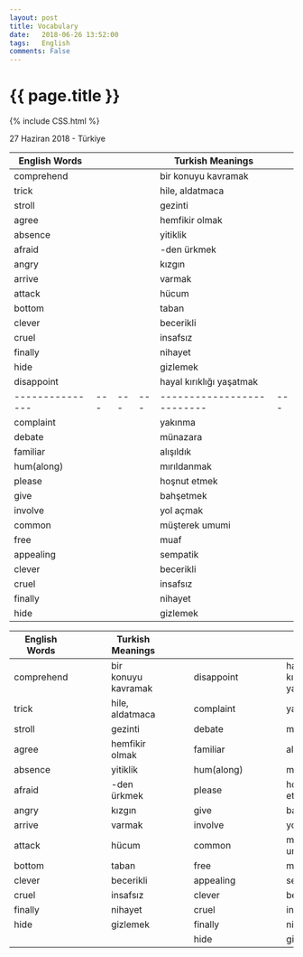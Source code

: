```yaml
---
layout: post
title: Vocabulary
date:   2018-06-26 13:52:00
tags:   English
comments: False
---
```


{{ page.title }}
================
{% include CSS.html %}

<p class="meta">27 Haziran 2018 - Türkiye</p>


| English Words |   |   |   | Turkish Meanings         |   |
|---------------|---|---|---|--------------------------|---|
| comprehend    |   |   |   | bir konuyu kavramak      |   |
| trick         |   |   |   | hile, aldatmaca          |   |
| stroll        |   |   |   | gezinti                  |   |
| agree         |   |   |   | hemfikir olmak           |   |
| absence       |   |   |   | yitiklik                 |   |
| afraid        |   |   |   | -den ürkmek              |   |
| angry         |   |   |   | kızgın                   |   |
| arrive        |   |   |   | varmak                   |   |
| attack        |   |   |   | hücum                    |   |
| bottom        |   |   |   | taban                    |   |
| clever        |   |   |   | becerikli                |   |
| cruel         |   |   |   | insafsız                 |   |
| finally       |   |   |   | nihayet                  |   |
| hide          |   |   |   | gizlemek                 |   |
| disappoint    |   |   |   | hayal kırıklığı yaşatmak |   |
|---------------|---|---|---|--------------------------|---|
| complaint     |   |   |   | yakınma                  |   |
| debate        |   |   |   | münazara                 |   |
| familiar      |   |   |   | alışıldık                |   |
| hum(along)    |   |   |   | mırıldanmak              |   |
| please        |   |   |   | hoşnut etmek             |   |
| give          |   |   |   | bahşetmek                |   |
| involve       |   |   |   | yol açmak                |   |
| common        |   |   |   | müşterek umumi           |   |
| free          |   |   |   | muaf                     |   |
| appealing     |   |   |   | sempatik                 |   |
| clever        |   |   |   | becerikli                |   |
| cruel         |   |   |   | insafsız                 |   |
| finally       |   |   |   | nihayet                  |   |
| hide          |   |   |   | gizlemek                 |   |


| English Words |   |   |   | Turkish Meanings    |   |  |  |            |   |   |   |                          |
|---------------|---|---|---|---------------------|---|--|--|------------|---|---|---|--------------------------|
| comprehend    |   |   |   | bir konuyu kavramak |   |  |  | disappoint |   |   |   | hayal kırıklığı yaşatmak |
| trick         |   |   |   | hile, aldatmaca     |   |  |  | complaint  |   |   |   | yakınma                  |
| stroll        |   |   |   | gezinti             |   |  |  | debate     |   |   |   | münazara                 |
| agree         |   |   |   | hemfikir olmak      |   |  |  | familiar   |   |   |   | alışıldık                |
| absence       |   |   |   | yitiklik            |   |  |  | hum(along) |   |   |   | mırıldanmak              |
| afraid        |   |   |   | -den ürkmek         |   |  |  | please     |   |   |   | hoşnut etmek             |
| angry         |   |   |   | kızgın              |   |  |  | give       |   |   |   | bahşetmek                |
| arrive        |   |   |   | varmak              |   |  |  | involve    |   |   |   | yol açmak                |
| attack        |   |   |   | hücum               |   |  |  | common     |   |   |   | müşterek umumi           |
| bottom        |   |   |   | taban               |   |  |  | free       |   |   |   | muaf                     |
| clever        |   |   |   | becerikli           |   |  |  | appealing  |   |   |   | sempatik                 |
| cruel         |   |   |   | insafsız            |   |  |  | clever     |   |   |   | becerikli                |
| finally       |   |   |   | nihayet             |   |  |  | cruel      |   |   |   | insafsız                 |
| hide          |   |   |   | gizlemek            |   |  |  | finally    |   |   |   | nihayet                  |
|               |   |   |   |                     |   |  |  | hide       |   |   |   | gizlemek                 |


